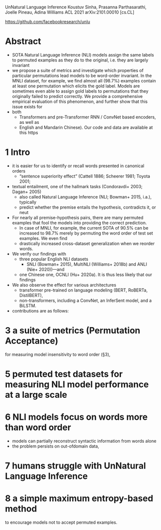 UnNatural Language Inference
Koustuv Sinha, Prasanna Parthasarathi, Joelle Pineau, Adina Williams
ACL 2021 arXiv:2101.00010 [cs.CL]

https://github.com/facebookresearch/unlu

# Abstract

* SOTA Natural Language Inference (NLI) models assign the same labels to
  permuted examples as they do to the original, i.e. they are largely invariant
* we propose a suite of metrics and investigate which properties of particular
  permutations lead models to be word-order invariant. In the MNLI dataset, for
  example, we find almost all (98.7%) examples contain at least one permutation
  which elicits the gold label. Models are sometimes even able to assign gold
  labels to permutations that they originally failed to predict correctly. We
  provide a comprehensive empirical evaluation of this phenomenon, and further
  show that this issue exists for 
* both 
  * Transformers and pre-Transformer RNN / ConvNet based encoders, as well as
  * English and Mandarin Chinese). Our code and data are available at this https

# 1 Intro

* it is easier for us to identify or recall words presented in canonical orders
  * “sentence superiority effect” (Cattell 1886; Scheerer 1981; Toyota 2001;
* textual entailment, one of the hallmark tasks (Condoravdi+ 2003; Dagan+ 2005)
  * also called Natural Language Inference (NLI; Bowman+  2015, i.a.), typically
  * predict whether the premise entails the hypothesis, contradicts it, or neut 
* For nearly all premise-hypothesis pairs, there are many permuted examples that
  fool the models into providing the correct prediction. 
  * In case of MNLI, for example, the current SOTA of 90.5% can be increased to
    98.7% merely by permuting the word order of test set examples. We even find
  * drastically increased cross-dataset generalization when we reorder words.
* We verify our findings with 
  * three popular English NLI datasets
    * SNLI (Bowman+ 2015), MultiNLI (Williams+ 2018b) and ANLI (Nie+ 2020))—and
  * one Chinese one, OCNLI (Hu+ 2020a). It is thus less likely that our findings
* We also observe the effect for various architectures 
  * transformer pre-trained on language modeling (BERT, RoBERTa, DistilBERT),
  * non-transformers, including a ConvNet, an InferSent model, and a BiLSTM.  
* contributions are as follows: 

# 3 a suite of metrics (Permutation Acceptance) 
for measuring model insensitivity to word order (§3), 

# 5 permuted test datasets for measuring NLI model performance at a large scale

# 6 NLI models focus on words more than word order

* models can partially reconstruct syntactic information from words alone
* the problem persists on out-ofdomain data, 

# 7 humans struggle with UnNatural Language Inference
  
# 8 a simple maximum entropy-based method 
to encourage models not to accept permuted examples.
